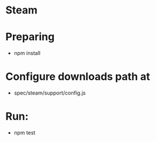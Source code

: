 # Steam
# Preparing
- npm install
# Configure downloads path at
 - spec/steam/support/config.js
# Run:
 - npm test